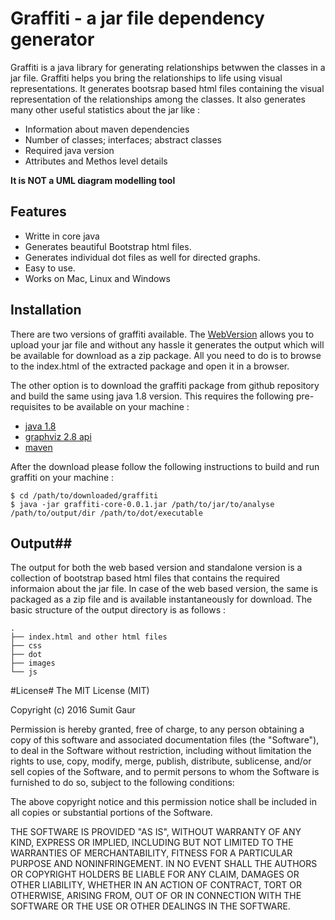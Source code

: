 # Graffiti - a jar file dependency generator #

Graffiti is a java library for generating relationships betwwen the classes in a jar file. Graffiti helps you bring the relationships to life using visual representations. It generates bootsrap based html files containing the visual representation of the relationships among the classes. It also generates many other useful statistics about the jar like :

- Information about maven dependencies
- Number of classes; interfaces; abstract classes
- Required java version
- Attributes and Methos level details

**It is NOT a UML diagram modelling tool**

## Features ##

* Writte in core java
* Generates beautiful Bootstrap html files.
* Generates individual dot files as well for directed graphs.
* Easy to use.
* Works on Mac, Linux and Windows


## Installation ##

There are two versions of graffiti available. The [WebVersion](http://graffiti.gaurs.io) allows you to upload your jar file and without any hassle it generates the output which will be available for download as a zip package. All you need to do is to browse to the index.html of the extracted package and open it in a browser.

The other option is to download the graffiti package from github repository and build the same using java 1.8 version. This requires the following pre-requisites to be available on your machine :

- [java 1.8](http://www.oracle.com/technetwork/java/javase/downloads/jdk8-downloads-2133151.html)
- [graphviz 2.8 api](http://www.graphviz.org/Download.php)
- [maven](https://maven.apache.org/download.cgi)

After the download please follow the following instructions to build and run graffiti on your machine :
````
$ cd /path/to/downloaded/graffiti
$ java -jar graffiti-core-0.0.1.jar /path/to/jar/to/analyse /path/to/output/dir /path/to/dot/executable
````

## Output##
The output for both the web based version and standalone version is a collection of bootstrap based html files that contains the required informaion about the jar file. In case of the web based version, the same is packaged as a zip file and is available instantaneously for download. The basic structure of the output directory is as follows :
````
.
├── index.html and other html files
├── css
├── dot
├── images
└── js
````


#License#
The MIT License (MIT)

Copyright (c) 2016 Sumit Gaur

Permission is hereby granted, free of charge, to any person obtaining a copy of this software and associated documentation files (the "Software"), to deal in the Software without restriction, including without limitation the rights to use, copy, modify, merge, publish, distribute, sublicense, and/or sell copies of the Software, and to permit persons to whom the Software is furnished to do so, subject to the following conditions:

The above copyright notice and this permission notice shall be included in all copies or substantial portions of the Software.

THE SOFTWARE IS PROVIDED "AS IS", WITHOUT WARRANTY OF ANY KIND, EXPRESS OR IMPLIED, INCLUDING BUT NOT LIMITED TO THE WARRANTIES OF MERCHANTABILITY, FITNESS FOR A PARTICULAR PURPOSE AND NONINFRINGEMENT. IN NO EVENT SHALL THE AUTHORS OR COPYRIGHT HOLDERS BE LIABLE FOR ANY CLAIM, DAMAGES OR OTHER LIABILITY, WHETHER IN AN ACTION OF CONTRACT, TORT OR OTHERWISE, ARISING FROM, OUT OF OR IN CONNECTION WITH THE SOFTWARE OR THE USE OR OTHER DEALINGS IN THE SOFTWARE.
